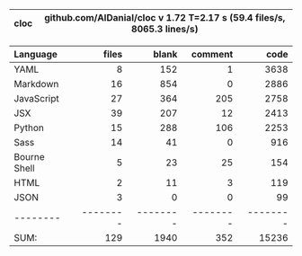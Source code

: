 cloc|github.com/AlDanial/cloc v 1.72  T=2.17 s (59.4 files/s, 8065.3 lines/s)
--- | ---

Language|files|blank|comment|code
:-------|-------:|-------:|-------:|-------:
YAML|8|152|1|3638
Markdown|16|854|0|2886
JavaScript|27|364|205|2758
JSX|39|207|12|2413
Python|15|288|106|2253
Sass|14|41|0|916
Bourne Shell|5|23|25|154
HTML|2|11|3|119
JSON|3|0|0|99
--------|--------|--------|--------|--------
SUM:|129|1940|352|15236
